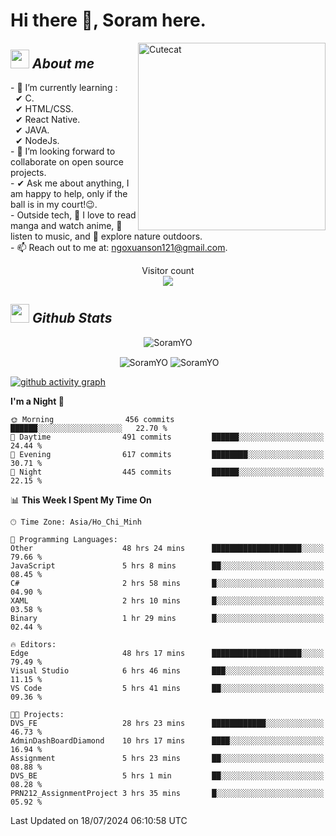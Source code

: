 # Hi there 👋, Soram here. 
 
<img align="right" width=300px alt="Cutecat" src="https://c.tenor.com/K33MDwMai28AAAAC/nyochio-d4dj.gif" />

## <img src="https://c.tenor.com/q8EQYnb8VLcAAAAi/re-zero.gif" width="30px">&nbsp;***About me***
 
\- 🌱 I’m currently learning :
  <br> &nbsp; ✔ C.
  <br> &nbsp; ✔ HTML/CSS.
  <br> &nbsp; ✔ React Native.
  <br> &nbsp; ✔ JAVA.
   <br> &nbsp; ✔ NodeJs.
<br> \- 👯 I’m looking forward to collaborate on open source projects.
<br> \- ✔ Ask me about anything, I am happy to help, only if the ball is in my court!😉.
<br> \- Outside tech,  📖 I love to read manga and watch anime, 🎵 listen to music, and 🌴 explore nature outdoors.
<br> \- 📫 Reach out to me at: ngoxuanson121@gmail.com.

<p align="center"> 
  Visitor count<br>
  <img src="https://profile-counter.glitch.me/SoramYO/count.svg" />
</p>

## <img src="https://c.tenor.com/moaQHad4VcMAAAAi/ram-dance.gif" width="30px">&nbsp;***Github Stats***
<p align="center"> <img src="https://komarev.com/ghpvc/?username=SoramYO" alt="SoramYO" /> </p>

<p align="center">&nbsp;<img align="center" src="https://github-readme-stats.vercel.app/api?username=SoramYO&theme=gotham&show_icons=true" alt="SoramYO" />

<img align="center" src="http://github-readme-streak-stats.herokuapp.com?user=SoramYO&theme=gotham&hide_border=true&date_format=M%20j%5B%2C%20Y%5D" alt="SoramYO" />


[![github activity graph](https://github-readme-activity-graph.vercel.app/graph?username=SoramYO&theme=tokyo-night)](https://github.com/SoramYO/github-readme-activity-graph)


<!--START_SECTION:waka-->
**I'm a Night 🦉** 

```text
🌞 Morning                456 commits         ██████░░░░░░░░░░░░░░░░░░░   22.70 % 
🌆 Daytime                491 commits         ██████░░░░░░░░░░░░░░░░░░░   24.44 % 
🌃 Evening                617 commits         ████████░░░░░░░░░░░░░░░░░   30.71 % 
🌙 Night                  445 commits         ██████░░░░░░░░░░░░░░░░░░░   22.15 % 
```


📊 **This Week I Spent My Time On** 

```text
🕑︎ Time Zone: Asia/Ho_Chi_Minh

💬 Programming Languages: 
Other                    48 hrs 24 mins      ████████████████████░░░░░   79.66 % 
JavaScript               5 hrs 8 mins        ██░░░░░░░░░░░░░░░░░░░░░░░   08.45 % 
C#                       2 hrs 58 mins       █░░░░░░░░░░░░░░░░░░░░░░░░   04.90 % 
XAML                     2 hrs 10 mins       █░░░░░░░░░░░░░░░░░░░░░░░░   03.58 % 
Binary                   1 hr 29 mins        █░░░░░░░░░░░░░░░░░░░░░░░░   02.44 % 

🔥 Editors: 
Edge                     48 hrs 17 mins      ████████████████████░░░░░   79.49 % 
Visual Studio            6 hrs 46 mins       ███░░░░░░░░░░░░░░░░░░░░░░   11.15 % 
VS Code                  5 hrs 41 mins       ██░░░░░░░░░░░░░░░░░░░░░░░   09.36 % 

🐱‍💻 Projects: 
DVS_FE                   28 hrs 23 mins      ████████████░░░░░░░░░░░░░   46.73 % 
AdminDashBoardDiamond    10 hrs 17 mins      ████░░░░░░░░░░░░░░░░░░░░░   16.94 % 
Assignment               5 hrs 23 mins       ██░░░░░░░░░░░░░░░░░░░░░░░   08.88 % 
DVS_BE                   5 hrs 1 min         ██░░░░░░░░░░░░░░░░░░░░░░░   08.28 % 
PRN212_AssignmentProject 3 hrs 35 mins       █░░░░░░░░░░░░░░░░░░░░░░░░   05.92 % 
```


 Last Updated on 18/07/2024 06:10:58 UTC
<!--END_SECTION:waka-->
